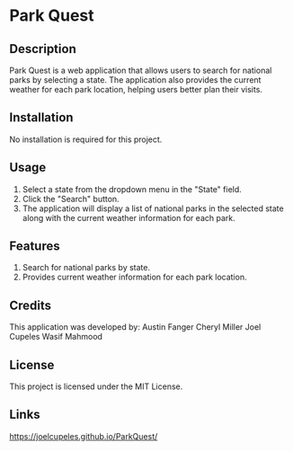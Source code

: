 # Park Quest

## Description
Park Quest is a web application that allows users to search for national parks by selecting a state. The application also provides the current weather for each park location, helping users better plan their visits.

## Installation
No installation is required for this project. 

## Usage
1. Select a state from the dropdown menu in the "State" field.
2. Click the "Search" button.
3. The application will display a list of national parks in the selected state along with the      current weather information for each park.

## Features
1. Search for national parks by state.
2. Provides current weather information for each park location.

## Credits
This application was developed by: 
Austin Fanger
Cheryl Miller
Joel Cupeles
Wasif Mahmood


## License
This project is licensed under the MIT License. 

## Links
https://joelcupeles.github.io/ParkQuest/
